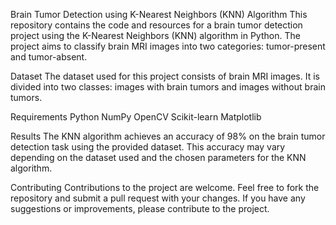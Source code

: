 Brain Tumor Detection using K-Nearest Neighbors (KNN) Algorithm
This repository contains the code and resources for a brain tumor detection project using the K-Nearest Neighbors (KNN) algorithm in Python. The project aims to classify brain MRI images into two categories: tumor-present and tumor-absent.

Dataset
The dataset used for this project consists of brain MRI images. It is divided into two classes: images with brain tumors and images without brain tumors.

Requirements
Python 
NumPy 
OpenCV 
Scikit-learn 
Matplotlib 

Results
The KNN algorithm achieves an accuracy of 98% on the brain tumor detection task using the provided dataset. This accuracy may vary depending on the dataset used and the chosen parameters for the KNN algorithm.

Contributing
Contributions to the project are welcome. Feel free to fork the repository and submit a pull request with your changes. If you have any suggestions or improvements, please contribute to the project.
